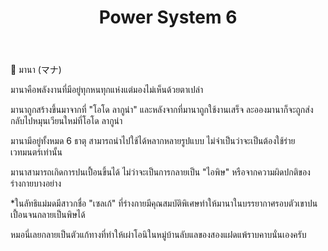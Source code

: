 ﻿---
title: "Power System 6"
description: "Advanced power system configuration 6"
---

📌 มานา (マナ)

มานาคือพลังงานที่มีอยู่ทุกหนทุกแห่งแต่มองไม่เห็นด้วยตาเปล่า

มานาถูกสร้างขึ้นมาจากที่ "โอโด ลากูน่า" และหลังจากที่มานาถูกใช้งานเสร็จ ละอองมานาก็จะถูกส่งกลับไปหมุนเวียนใหม่ที่โอโด ลากูน่า

มานามีอยู่ทั้งหมด 6 ธาตุ สามารถนำไปใช้ได้หลากหลายรูปแบบ ไม่จำเป็นว่าจะเป็นต้องใช้ร่ายเวทมนตร์เท่านั้น

มานาสามารถเกิดการปนเปื้อนขึ้นได้ ไม่ว่าจะเป็นการกลายเป็น "ไอพิษ" หรือจากความผิดปกติของร่างกายบางอย่าง

*ในลัทธิแม่มดมีสาวกชื่อ "เซลเก้" ที่ร่างกายมีคุณสมบัติพิเศษทำให้มานาในบรรยากาศรอบตัวเขาปนเปื้อนจนกลายเป็นพิษได้

หมอนี่เลยกลายเป็นตัวแก้ทางที่ทำให้เผ่าโอนิในหมู่บ้านลับแลของสองแฝดแพ้ราบคาบนั่นเองครับ